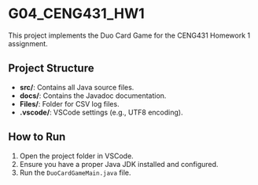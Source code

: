 # G04_CENG431_HW1

This project implements the Duo Card Game for the CENG431 Homework 1 assignment.

## Project Structure
- **src/**: Contains all Java source files.
- **docs/**: Contains the Javadoc documentation.
- **Files/**: Folder for CSV log files.
- **.vscode/**: VSCode settings (e.g., UTF8 encoding).

## How to Run
1. Open the project folder in VSCode.
2. Ensure you have a proper Java JDK installed and configured.
3. Run the `DuoCardGameMain.java` file.
